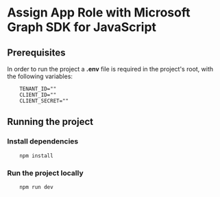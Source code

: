# Assign App Role with Microsoft Graph SDK for JavaScript


## Prerequisites
In order to run the project a **.env** file is required in the project's root, with the following variables:

```
    TENANT_ID=""
    CLIENT_ID=""
    CLIENT_SECRET=""
```

## Running the project

### Install dependencies

```
    npm install
```

### Run the project locally

```
    npm run dev
```